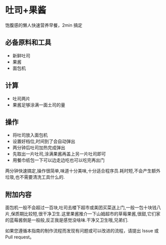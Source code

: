 # 吐司+果酱

饱腹感的懒人快速营养早餐，2min 搞定

## 必备原料和工具

* 新鲜吐司
* 果酱
* 面包机

## 计算

* 吐司两片
* 果酱足够涂满一面土司的量

## 操作

* 将吐司放入面包机
* 设置好档位,时间到了会自动弹出
* 两分钟后吐司加热完成弹出
* 先取出一片吐司,涂满果酱再盖上另一片吐司即可
* 用餐巾纸包一下可以边走边吃也可以吃完再出门

两分钟快速搞定,操作很简单,味道十分美味,十分适合程序员.耗时短,不会产生额外垃圾,也不需要清洗工具什么的.

## 附加内容

面包机一般不会超过一百块,吐司去楼下超市或美团买菜送上门,一般一包十块钱八片,保质期比较短,很干净卫生.这里果酱推介一下山姆超市的草莓果酱,很甜,它们家的蓝莓酱倒是一般般,反正我是感觉没啥味.干净又卫生哦,兄弟们.

如果您遵循本指南的制作流程而发现有问题或可以改进的流程，请提出 Issue 或 Pull request。
